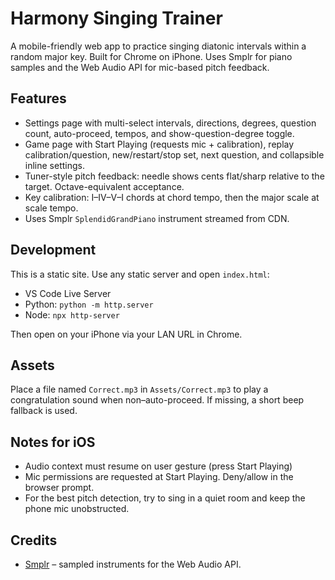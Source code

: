 # Harmony Singing Trainer

A mobile-friendly web app to practice singing diatonic intervals within a random major key. Built for Chrome on iPhone. Uses Smplr for piano samples and the Web Audio API for mic-based pitch feedback.

## Features
- Settings page with multi-select intervals, directions, degrees, question count, auto-proceed, tempos, and show-question-degree toggle.
- Game page with Start Playing (requests mic + calibration), replay calibration/question, new/restart/stop set, next question, and collapsible inline settings.
- Tuner-style pitch feedback: needle shows cents flat/sharp relative to the target. Octave-equivalent acceptance.
- Key calibration: I–IV–V–I chords at chord tempo, then the major scale at scale tempo.
- Uses Smplr `SplendidGrandPiano` instrument streamed from CDN.

## Development
This is a static site. Use any static server and open `index.html`:

- VS Code Live Server
- Python: `python -m http.server`
- Node: `npx http-server`

Then open on your iPhone via your LAN URL in Chrome.

## Assets
Place a file named `Correct.mp3` in `Assets/Correct.mp3` to play a congratulation sound when non–auto-proceed. If missing, a short beep fallback is used.

## Notes for iOS
- Audio context must resume on user gesture (press Start Playing)
- Mic permissions are requested at Start Playing. Deny/allow in the browser prompt.
- For the best pitch detection, try to sing in a quiet room and keep the phone mic unobstructed.

## Credits
- [Smplr](https://github.com/danigb/smplr) – sampled instruments for the Web Audio API.
